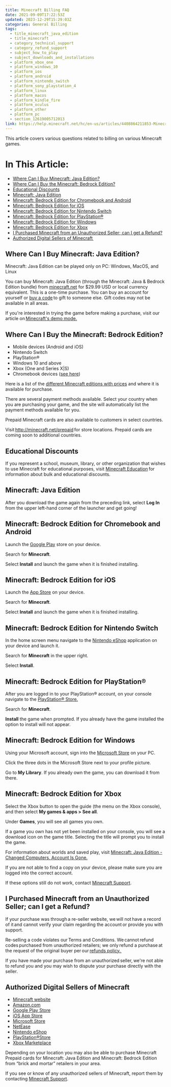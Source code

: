 ```yaml
---
title: Minecraft Billing FAQ
date: 2021-09-09T17:22:53Z
updated: 2023-12-29T15:29:03Z
categories: General Billing
tags:
  - title_minecraft_java_edition
  - title_minecraft
  - category_technical_support
  - category_refund_support
  - subject_how_to_play
  - subject_downloads_and_installations
  - platform_xbox_one
  - platform_windows_10
  - platform_ios
  - platform_android
  - platform_nintendo_switch
  - platform_sony_playstation_4
  - platform_linux
  - platform_macos
  - platform_kindle_fire
  - platform_oculus
  - platform_other
  - platform_pc
  - section_12619005712013
link: https://help.minecraft.net/hc/en-us/articles/4408864211853-Minecraft-Billing-FAQ
---
```


This article covers various questions related to billing on various Minecraft games.

# In This Article:

- [Where Can I Buy Minecraft: Java Edition?](#where-can-i-buy-minecraft-java-edition)
- [Where Can I Buy the Minecraft: Bedrock Edition?](#where-can-i-buy-the-minecraft-bedrock-edition)
- [Educational Discounts](#educational-discounts)
- [Minecraft: Java Edition](#minecraft-java-edition)
- [Minecraft: Bedrock Edition for Chromebook and Android](#minecraft-bedrock-edition-for-chromebook-and-android)
- [Minecraft: Bedrock Edition for iOS](#minecraft-bedrock-edition-for-ios)
- [Minecraft: Bedrock Edition for Nintendo Switch](#minecraft-bedrock-edition-for-nintendo-switch)
- [Minecraft: Bedrock Edition for PlayStation®](#minecraft-bedrock-edition-for-playstation)
- [Minecraft: Bedrock Edition for Windows](#minecraft-bedrock-edition-for-windows)
- [Minecraft: Bedrock Edition for Xbox](#minecraft-bedrock-edition-for-xbox)
- [I Purchased Minecraft from an Unauthorized Seller; can I get a Refund?](#i-purchased-minecraft-from-an-unauthorized-seller-can-i-get-a-refund)
- [Authorized Digital Sellers of Minecraft ](#authorized-digital-sellers-of-minecraft)

## Where Can I Buy Minecraft: Java Edition?

Minecraft: Java Edition can be played only on PC: Windows, MacOS, and Linux

You can buy Minecraft: Java Edition (through the Minecraft: Java & Bedrock Edition bundle) from [minecraft.net](https://minecraft.net/store) for \$29.99 USD or local currency equivalent. This is a one-time purchase. You can buy an account for yourself or [buy a code](../Minecraft-Java-Edition-Billing/Minecraft-Java-Edition-Gift-Code-Issues-FAQ.md) to gift to someone else. Gift codes may not be available in all areas.

If you're interested in trying the game before making a purchase, visit our article on [Minecraft's demo mode.](../Minecraft-Java-Edition-Technical/Minecraft-Java-Edition-Demo-Mode.md)

## Where Can I Buy the Minecraft: Bedrock Edition?

- Mobile devices (Android and iOS)
- Nintendo Switch
- PlayStation®
- Windows 10 and above
- Xbox (One and Series X\|S)
- Chromebook devices ([see here](https://minecrafthelp.zendesk.com/hc/en-us/articles/13803752803725))

Here is a list of the [different Minecraft editions with prices](../Minecraft-Bedrock-Edition-Billing/Different-Minecraft-Editions.md) and where it is available for purchase.

There are several payment methods available. Select your country when you are purchasing your game, and the site will automatically list the payment methods available for you.

Prepaid Minecraft cards are also available to customers in select countries.

Visit <http://minecraft.net/prepaid> for store locations. Prepaid cards are coming soon to additional countries.

## Educational Discounts

If you represent a school, museum, library, or other organization that wishes to use Minecraft for educational purposes, visit [Minecraft Education](https://education.minecraft.net/en-us/homepage) for information about bulk and educational discounts.

## Minecraft: Java Edition

After you download the game again from the preceding link, select **Log In** from the upper left-hand corner of the launcher and get going!

## Minecraft: Bedrock Edition for Chromebook and Android

Launch the [Google Play](https://play.google.com/store/apps/details?id=com.mojang.minecraftpe&hl=en_US) store on your device.

Search for **Minecraft**.

Select **Install** and launch the game when it is finished installing.

## Minecraft: Bedrock Edition for iOS

Launch the [App Store](https://apps.apple.com/us/app/minecraft/id479516143) on your device.

Search for **Minecraft**.

Select **Install** and launch the game when it is finished installing.

## Minecraft: Bedrock Edition for Nintendo Switch

In the home screen menu navigate to the [Nintendo eShop](https://store.nintendo.com/catalogsearch/result/?q=minecraft) application on your device and launch it.

Search for **Minecraft** in the upper right.

Select **Install**.

## Minecraft: Bedrock Edition for PlayStation®

After you are logged in to your PlayStation® account, on your console navigate to the [PlayStation® Store.](https://store.playstation.com/en-us/latest?gclid=5ed84ffd6a40162af9282eb7482f3249&gclsrc=3p.ds&ds_rl=1288848&msclkid=5ed84ffd6a40162af9282eb7482f3249)

Search for **Minecraft**.

**Install** the game when prompted. If you already have the game installed the option to install will not appear.

## Minecraft: Bedrock Edition for Windows

Using your Microsoft account, sign into the [Microsoft Store](https://www.xbox.com/en-US/microsoft-store) on your PC.

Click the three dots in the Microsoft Store next to your profile picture.

Go to **My Library**. If you already own the game, you can download it from there.

## Minecraft: Bedrock Edition for Xbox

Select the Xbox button to open the guide (the menu on the Xbox console), and then select **My games & apps \> See all**.

Under **Games**, you will see all games you own.

If a game you own has not yet been installed on your console, you will see a download icon on the game title. Selecting the title will prompt you to install the game.

For information about worlds and saved play, visit [Minecraft: Java Edition - Changed Computers, Account Is Gone.](../Minecraft-Java-Edition-Accounts/Minecraft-Java-Edition-Login-Issues-FAQ.md#i-changed-computers-myaccount-is-gone)

If you are not able to find a copy on your device, please make sure you are logged into the correct account.

If these options still do not work, contact [Minecraft Support](https://aka.ms/Minecraft-Support).

## I Purchased Minecraft from an Unauthorized Seller; can I get a Refund?

If your purchase was through a re-seller website, we will not have a record of it and cannot verify your claim regarding the account or provide you with support. 

Re-selling a code violates our Terms and Conditions. We cannot refund codes purchased from unauthorized retailers; we only refund a purchase at the request of the original buyer per our [refunds policy. ](./Mojang-Studios-Refund-Policy.md)

If you have made your purchase from an unauthorized seller, we're not able to refund you and you may wish to dispute your purchase directly with the seller. 

## Authorized Digital Sellers of Minecraft 

- [Minecraft website](https://www.minecraft.net/en-us)
- [Amazon.com](https://www.amazon.com/)
- [Google Play Store](https://play.google.com/store/apps/collection/cluster?clp=ggELCgltaW5lY3JhZnQ%3D:S:ANO1ljIqm84&gsr=Cg6CAQsKCW1pbmVjcmFmdA%3D%3D:S:ANO1ljK_cnM)
- [iOS App Store](https://www.apple.com/app-store/)
- [Microsoft Store](https://www.xbox.com/en-US/microsoft-store)
- [NetEase](https://www.neteasegames.com/)
- [Nintendo eShop](https://store.nintendo.com/catalogsearch/result/?q=minecraft)
- [PlayStation®Store](https://store.playstation.com/en-us/latest?gclid=5ed84ffd6a40162af9282eb7482f3249&gclsrc=3p.ds&ds_rl=1288848&msclkid=5ed84ffd6a40162af9282eb7482f3249)
- [Xbox Marketplace](https://marketplace.xbox.com/en-US/)

Depending on your location you may also be able to purchase Minecraft Prepaid cards for Minecraft: Java Edition and Minecraft: Bedrock Edition from “brick and mortar” retailers in your area. 

If you see or know of any unauthorized sellers of Minecraft, report them by contacting [Minecraft Support](https://aka.ms/Minecraft-Support).

